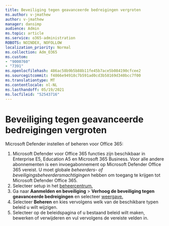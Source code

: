 ```yaml
---
title: Beveiliging tegen geavanceerde bedreigingen vergroten
ms.author: v-jmathew
author: v-jmathew
manager: dansimp
audience: Admin
ms.topic: article
ms.service: o365-administration
ROBOTS: NOINDEX, NOFOLLOW
localization_priority: Normal
ms.collection: Adm_O365
ms.custom:
- "9000760"
- "7391"
ms.openlocfilehash: 486ac58b9b5b88b11fe45b7ace5b084190cfcee2
ms.sourcegitcommit: f4866e94918c7b591ad0cd3b58169d340bcc7f00
ms.translationtype: MT
ms.contentlocale: nl-NL
ms.lasthandoff: 05/19/2021
ms.locfileid: "52543716"
---
```

# <a name="increase-protection-from-advanced-threats"></a>Beveiliging tegen geavanceerde bedreigingen vergroten

Microsoft Defender instellen of beheren voor Office 365:

1. Microsoft Defender voor Office 365 functies zijn beschikbaar in Enterprise E5, Education A5 en Microsoft 365 Business. Voor alle andere abonnementen is een invoegabonnement op Microsoft Defender Office 365 vereist. U moet globale *beheerders- of* *beveiligingsbeheerdersmachtigingen* hebben om toegang te krijgen tot Microsoft Defender Office 365.
2. Selecteer setup in het [beheercentrum.](https://go.microsoft.com/fwlink/p/?linkid=2075721)
3. Ga naar **Aanmelden en beveiliging**  >  **Verhoog de beveiliging tegen geavanceerde bedreigingen** en selecteer [weergave.](https://go.microsoft.com/fwlink/?linkid=2109302)
4. Selecteer **Beheren** en kies vervolgens welk van de beschikbare typen beleid u wilt wijzigen.
5. Selecteer op de beleidspagina of u bestaand beleid wilt maken, bewerken of verwijderen en vul vervolgens de vereiste velden in.
